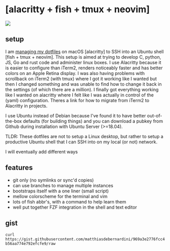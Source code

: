 # [alacritty + fish + tmux + neovim] 

![](https://i.ibb.co/4ZRzGFX/Screenshot-2020-09-18-at-16-14-16.png )

## setup

I am [managing my dotfiles](https://www.atlassian.com/git/tutorials/dotfiles) on macOS [alacritty] to SSH into an Ubuntu shell [fish + tmux + neovim]. This setup is aimed at trying to develop C, python, JS, Go and rust code and administer linux boxes. I use Alacritty because it is easier to configure than iTerm2, renders noticeably faster and has better colors on an Apple Retina display. I was also having problems with scrollback on iTerm2 (with tmux) where I got it working like I wanted but then I changed something and was unable to find how to change it back in the settings (of which there are a million). I finally got everything working like I wanted on alacritty where I felt like I was actually in control of the (yaml) configuration. Theres a link for how to migrate from iTerm2 to Alacritty in projects.

I use Ubuntu instead of Debian because I've found it to have better out-of-the-box defaults (for building things) and you can download a pubkey from Github during installation with Ubuntu Server (>=18.04). 

TLDR: These dotfiles are not to setup a Linux desktop, but rather to setup a productive Ubuntu shell that I can SSH into on my local (or not) network.

I will eventually add different ways

## features

 + git only (no symlinks or sync'd copies)
 + can use branches to manage multiple instances
 + bootstraps itself with a one liner (small script)
 + mellow colorscheme for the terminal and vim
 + lots of fish abbr's, with a command to help learn them
 + well put together FZF integration in the shell and text editor
 
## gist

`curl https://gist.githubusercontent.com/matthiasdebernardini/969a3e2776fcc4b56aa774e792efcfe9/raw`
